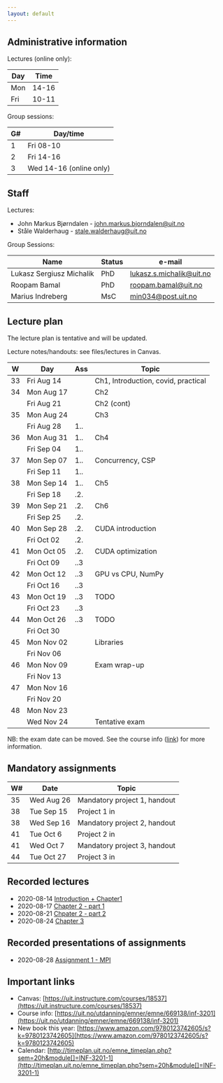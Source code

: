 ```yaml
---
layout: default
---
```


## Administrative information

Lectures (online only):

| Day | Time   |
| --- | ------ |
| Mon | 14-16  |
| Fri | 10-11  |


Group sessions:

| G#  | Day/time                 |
| --- | ---------                |
| 1   | Fri 08-10                |
| 2   | Fri 14-16                |
| 3   | Wed 14-16  (online only) |

## Staff

Lectures:
- John Markus Bjørndalen - john.markus.bjorndalen@uit.no
- Ståle Walderhaug      - stale.walderhaug@uit.no

Group Sessions: 

| Name                     | Status | e-mail                   |
| ------------------------ | ---    | ------------------------ |
| Lukasz Sergiusz Michalik | PhD    | lukasz.s.michalik@uit.no |
| Roopam Bamal             | PhD    | roopam.bamal@uit.no      |
| Marius Indreberg         | MsC    | min034@post.uit.no       |


## Lecture plan

The lecture plan is tentative and will be updated. 

Lecture notes/handouts: see files/lectures in Canvas. 

| W   | Day         | Ass | Topic                               |
| --- | ----------- | --- | ----------------------------------- |
| 33  | Fri Aug 14  |     | Ch1, Introduction, covid, practical |
| 34  | Mon Aug 17  |     | Ch2                                 |
|     | Fri Aug 21  |     | Ch2 (cont)                          |
| 35  | Mon Aug 24  |     | Ch3                                 |
|     | Fri Aug 28  | 1.. |                                     |
| 36  | Mon Aug 31  | 1.. | Ch4                                 |
|     | Fri Sep 04  | 1.. |                                     |
| 37  | Mon Sep 07  | 1.. | Concurrency, CSP                    |
|     | Fri Sep 11  | 1.. |                                     |
| 38  | Mon Sep 14  | 1.. | Ch5                                 |
|     | Fri Sep 18  | .2. |                                     |
| 39  | Mon Sep 21  | .2. | Ch6                                 |
|     | Fri Sep 25  | .2. |                                     |
| 40  | Mon Sep 28  | .2. | CUDA introduction                   |
|     | Fri Oct 02  | .2. |                                     |
| 41  | Mon Oct 05  | .2. | CUDA optimization                   |
|     | Fri Oct 09  | ..3 |                                     |
| 42  | Mon Oct 12  | ..3 | GPU vs CPU, NumPy                   |
|     | Fri Oct 16  | ..3 |                                     |
| 43  | Mon Oct 19  | ..3 | TODO                                |
|     | Fri Oct 23  | ..3 |                                     |
| 44  | Mon Oct 26  | ..3 | TODO                                |
|     | Fri Oct 30  |     |                                     |
| 45  | Mon Nov 02  |     | Libraries                           |
|     | Fri Nov 06  |     |                                     |
| 46  | Mon Nov 09  |     | Exam wrap-up                        |
|     | Fri Nov 13  |     |                                     |
| 47  | Mon Nov 16  |     |                                     |
|     | Fri Nov 20  |     |                                     |
| 48  | Mon Nov 23  |     |                                     |
|     | Wed Nov 24  |     | Tentative exam                      |


NB: the exam date can be moved. See the course info ([link](https://en.uit.no/education/courses/course?p_document_id=619076)) for more information. 


## Mandatory assignments

| W#   | Date       | Topic                        |
| ---- | -----      | -------                      |
| 35   | Wed Aug 26 | Mandatory project 1, handout |
| 38   | Tue Sep 15 | Project 1 in                 |
| 38   | Wed Sep 16 | Mandatory project 2, handout |
| 41   | Tue Oct 6  | Project 2 in                 |
| 41   | Wed Oct 7  | Mandatory project 3, handout |
| 44   | Tue Oct 27 | Project 3 in                 |


## Recorded lectures

* 2020-08-14 [Introduction + Chapter1](https://mediasite.uit.no/Mediasite/Play/263f931c17204d0fb3f1d18d72723aac1d)
* 2020-08-17 [Chapter 2 - part 1](https://mediasite.uit.no/Mediasite/Play/497897dcb592489aa6c8ada38877c2171d)
* 2020-08-21 [Chpater 2 - part 2](https://mediasite.uit.no/Mediasite/Play/3cd57f7235834076ad69c697032e526c1d)
* 2020-08-24 [Chapter 3](https://mediasite.uit.no/Mediasite/Play/80fd7ce8fa694b3c87b7be2f883de01e1d)

## Recorded presentations of assignments
* 2020-08-28 [Assignment 1 - MPI](https://mediasite.uit.no/Mediasite/Play/cd877206cf904316bad7365ee47c677b1d)

## Important links

- Canvas: [https://uit.instructure.com/courses/18537](https://uit.instructure.com/courses/18537)
- Course info: [https://uit.no/utdanning/emner/emne/669138/inf-3201](https://uit.no/utdanning/emner/emne/669138/inf-3201)
- New book this year: [https://www.amazon.com/9780123742605/s?k=9780123742605](https://www.amazon.com/9780123742605/s?k=9780123742605)
- Calendar: [http://timeplan.uit.no/emne_timeplan.php?sem=20h&module[]=INF-3201-1](http://timeplan.uit.no/emne_timeplan.php?sem=20h&module[]=INF-3201-1)

